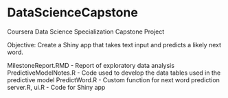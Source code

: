 # DataScienceCapstone
Coursera Data Science Specialization Capstone Project

Objective: Create a Shiny app that takes text input and predicts a likely next word.

MilestoneReport.RMD - Report of exploratory data analysis
PredictiveModelNotes.R - Code used to develop the data tables used in the predictive model
PredictWord.R - Custom function for next word prediction
server.R, ui.R - Code for Shiny app

